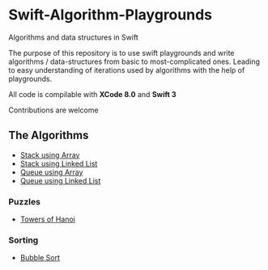 # Swift-Algorithm-Playgrounds

Algorithms and data structures in Swift

The purpose of this repository is to use swift playgrounds and write algorithms / data-structures from basic to most-complicated ones. Leading to easy understanding of iterations used by algorithms with the help of playgrounds.

All code is compilable with **XCode 8.0** and **Swift 3**

Contributions are welcome

## The Algorithms
- [Stack using Array](stackWithArray.playground/Contents.swift)
- [Stack using Linked List](stackWithLinkedList.playground/Contents.swift)
- [Queue using Array](queueWithArray.playground/Contents.swift)
- [Queue using Linked List](queueWithLinkedList.playground/Contents.swift)

### Puzzles
- [Towers of Hanoi](towersOfHanoi.playground/Contents.swift)

### Sorting
- [Bubble Sort](bubbleSort.playground/Contents.swift)
